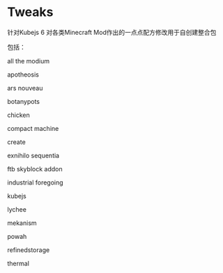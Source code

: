 # Tweaks
针对Kubejs 6 对各类Minecraft Mod作出的一点点配方修改用于自创建整合包

包括：

all the modium

apotheosis

ars nouveau

botanypots

chicken

compact machine

create

exnihilo sequentia

ftb skyblock addon

industrial foregoing

kubejs

lychee

mekanism

powah

refinedstorage

thermal




